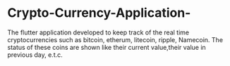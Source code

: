 # Crypto-Currency-Application-
The flutter application developed to keep track of the real time cryptocurrencies such as bitcoin, etherum, litecoin, ripple, Namecoin. The status of these coins are shown like their current value,their value in previous day, e.t.c.
